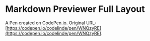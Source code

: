 # Markdown Previewer Full Layout

A Pen created on CodePen.io. Original URL: [https://codepen.io/codelinde/pen/WNQzyRE](https://codepen.io/codelinde/pen/WNQzyRE).


